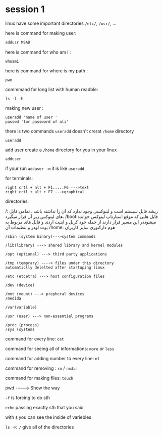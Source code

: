 # session 1

linux have some important directories
`/etc/`, `/usr/`, ...

here is command for making user:

```bash
addusr MSAD
```

here is command for who am i :

```
whoami
```

here is command for where is my path :

```
pwm
```

commmand for long list with human readble:

```
ls -l -h
```

making new user :

```
useradd 'name of user '
passwd 'for password of ali'
```

there is two commands 
`useradd` doesn't crerat `/home` directory
```
useradd
```
add user create a `/home` directory for you in your linux
```
adduser
```

if your run `adduser -m` it is like `useradd`


for terminals:

```
right crtl + alt + F1.....F6 --->text
right crtl + alt + F7 --->graphical
```

directories:

/: ریشه فایل سیستم است و لینوکسی وجود ندارد که آن را نداشته باشد . تمامی فایل های لینوکس زیر آن قرار میگیرد.
/boot:فایل هایی که موقع استارتاپ لینوکس خوانده میشوددر این مسیر قرار دارند از جمله خود کرنل و اینیت اردی و فایل های مربوط به بوت لودر و تنظیمات آن
/home: هوم دارکتوری سایر کاربران

```
/sbin (system binary)--->system commands
```

```
/lib(library) ---> shared library and kernel modules
```

```
/opt (optional) ---> third party applications
```

```
/tmp (temprary) ----> files under this directory
automaticlly delelted after startuping linux
```

```
/etc (etcetra) ---> host configuration files
```

```
/dev (device)
```

```
/mnt (mount) ---> prepheral devices
/medida
```

```
/var(variable)
```

```
/usr (user) ---> non-essential programs
```

```
/proc (process)
/sys (system)
```

command for every line:
`cat`

command for seeing all of informations: `more` or `less`

command for adding number to every line: `nl`

command for removing : `rm` / `rmdir`

command for making files: `touch`

pwd ----> Show the way

`-f` is forcing to do sth

`echo` passing exactly sth that you said

with `$` you can see the inside of variebles

`ls -R /` give all of the directories
